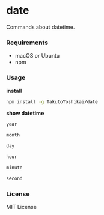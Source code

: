 # date
Commands about datetime.

### Requirements
* macOS or Ubuntu
* npm

### Usage
**install**
```bash
npm install -g TakutoYoshikai/date
```

**show datetime**
```bash
year

month

day

hour

minute

second
```


### License
MIT License
